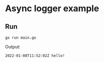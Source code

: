 # Async logger example

## Run

```console
go run main.go
```

Output:

```console
2022-01-08T11:52:02Z hello!
```
